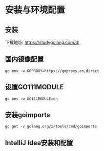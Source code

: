 # 安装与环境配置

## 安装

下载地址: https://studygolang.com/dl

## 国内镜像配置

```
go env -w GOPROXY=https://goproxy.cn,direct
```

## 设置GO111MODULE

```
go env -w GO111MODULE=on
```

## 安装goimports

```In
go get -v golang.org/x/tools/cmd/goimports
```

## IntelliJ Idea安装和配置